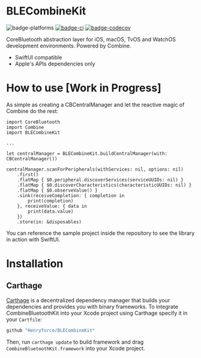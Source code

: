 # BLECombineKit

![badge-platforms][] [![badge-ci][]][travis] [![badge-codecov][]][codecov]

CoreBluetooth abstraction layer for iOS, macOS, TvOS and WatchOS development environments. Powered by Combine.

- SwiftUI compatible
- Apple's APIs dependencies only

# How to use [Work in Progress]

As simple as creating a CBCentralManager and let the reactive magic of Combine do the rest:

```
import CoreBluetooth
import Combine
import BLECombineKit

...

let centralManager = BLECombineKit.buildCentralManager(with: CBCentralManager())

centralManager.scanForPeripherals(withServices: nil, options: nil)
    .first()
    .flatMap { $0.peripheral.discoverServices(serviceUUIDs: nil) }
    .flatMap { $0.discoverCharacteristics(characteristicUUIDs: nil) }
    .flatMap { $0.observeValue() }
    .sink(receiveCompletion: { completion in
        print(completion)
    }, receiveValue: { data in
        print(data.value)
    })
    .store(in: &disposables)
```

You can reference the sample project inside the repository to see the library in action with SwiftUI.

# Installation

## Carthage

[Carthage](https://github.com/Carthage/Carthage) is a decentralized dependency manager that builds your dependencies and provides you with binary frameworks.
To integrate CombineBluetoothKit into your Xcode project using Carthage  specify it in your `Cartfile`:
```swift
github "Henryforce/BLECombineKit"
```
Then, run `carthage update` to build framework and drag `CombineBluetoothKit.framework` into your Xcode project.

[badge-platforms]: https://img.shields.io/badge/platforms-macOS%20%7C%20Linux%20%7C%20iOS%20%7C%20tvOS%20%7C%20watchOS-lightgrey.svg
[badge-codecov]: https://codecov.io/gh/codecov/example-swift/branch/master/graphs/badge.svg
[badge-ci]: https://travis-ci.com/Henryforce/BLECombineKit.svg?branch=master

[codecov]: https://codecov.io/gh/Henryforce/BLECombineKit/branch/master
[travis]: https://travis-ci.com/Henryforce/BLECombineKit
